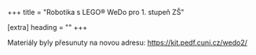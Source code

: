 +++
title = "Robotika s LEGO® WeDo pro 1. stupeň ZŠ" 

[extra]
heading = ""
+++

Materiály byly přesunuty na novou adresu: <https://kit.pedf.cuni.cz/wedo2/>
<script>location.replace("https://kit.pedf.cuni.cz/wedo2/")</script>